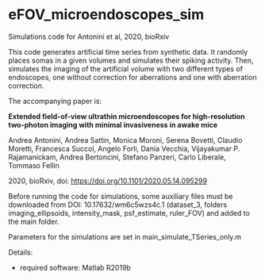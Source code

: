 # eFOV_microendoscopes_sim
Simulations code for Antonini et al, 2020, bioRxiv

This code generates artificial time series from synthetic data. It randomly places somas in a given volumes and simulates their spiking activity. Then, simulates the imaging of the artificial volume with two different types of endoscopes, one without correction for aberrations and one with aberration correction.

The accompanying paper is:

**Extended field-of-view ultrathin microendoscopes for high-resolution two-photon imaging with minimal invasiveness in awake mice**

Andrea Antonini, Andrea Sattin, Monica Moroni, Serena Bovetti, Claudio Moretti, Francesca Succol, Angelo Forli, Dania Vecchia, Vijayakumar P. Rajamanickam, Andrea Bertoncini, Stefano Panzeri, Carlo Liberale, Tommaso Fellin

2020, bioRxiv, doi: https://doi.org/10.1101/2020.05.14.095299

Before running the code for simulations, some auxiliary files must be downloaded from DOI: 10.17632/wm6c5wzs4c.1 (dataset_3, folders imaging_ellipsoids, intensity_mask, psf_estimate, ruler_FOV) and added to the main folder.

Parameters for the simulations are set in main_simulate_TSeries_only.m 

Details:
- required software: Matlab R2019b
